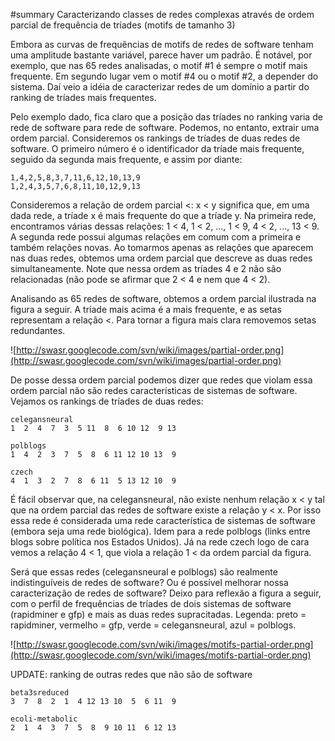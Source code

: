 ﻿#summary Caracterizando classes de redes complexas através de ordem parcial de frequência de tríades (motifs de tamanho 3)

Embora as curvas de frequências de motifs de redes de software tenham uma
amplitude bastante variável, parece haver um padrão. É notável, por exemplo,
que nas 65 redes analisadas, o motif #1 é sempre o motif mais frequente. Em
segundo lugar vem o motif #4 ou o motif #2, a depender do sistema. Daí veio a
idéia de caracterizar redes de um domínio a partir do ranking de tríades mais
frequentes.

Pelo exemplo dado, fica claro que a posição das tríades no ranking varia de
rede de software para rede de software. Podemos, no entanto, extrair uma ordem
parcial. Consideremos os rankings de tríades de duas redes de software. O
primeiro número é o identificador da tríade mais frequente, seguido da segunda
mais frequente, e assim por diante:

```
1,4,2,5,8,3,7,11,6,12,10,13,9
1,2,4,3,5,7,6,8,11,10,12,9,13
```

Consideremos a relação de ordem parcial <: x < y significa que, em uma
dada rede, a tríade x é mais frequente do que a tríade y. Na primeira rede,
encontramos várias dessas relações: 1 < 4, 1 < 2, ..., 1 < 9, 4 < 2,
..., 13 < 9. A segunda rede possui algumas relações em comum com a primeira
e também relações novas. Ao tomarmos apenas as relações que aparecem nas duas
redes, obtemos uma ordem parcial que descreve as duas redes simultaneamente.
Note que nessa ordem as tríades 4 e 2 não são relacionadas (não pode se afirmar
que 2 < 4 e nem que 4 < 2).

Analisando as 65 redes de software, obtemos a ordem parcial ilustrada na figura
a seguir. A tríade mais acima é a mais frequente, e as setas representam a
relação <. Para tornar a figura mais clara removemos setas redundantes.

![http://swasr.googlecode.com/svn/wiki/images/partial-order.png](http://swasr.googlecode.com/svn/wiki/images/partial-order.png)

De posse dessa ordem parcial podemos dizer que redes que violam essa ordem
parcial não são redes características de sistemas de software. Vejamos os
rankings de tríades de duas redes:

```
celegansneural
1  2  4  7  3  5 11  8  6 10 12  9 13

polblogs
1  4  2  3  7  5  8  6 11 12 10 13  9

czech
4  1  3  2  7  8  6 11  5 13 12 10  9
```

É fácil observar que, na celegansneural, não existe nenhum relação x < y tal
que na ordem parcial das redes de software existe a relação y < x. Por isso
essa rede é considerada uma rede característica de sistemas de software (embora
seja uma rede biológica). Idem para a rede polblogs (links entre blogs sobre
política nos Estados Unidos). Já na rede czech logo de cara vemos a relação 4
< 1, que viola a relação 1 < da ordem parcial da figura.

Será que essas redes (celegansneural e polblogs) são realmente indistinguíveis
de redes de software? Ou é possível melhorar nossa caracterização de redes de
software? Deixo para reflexão a figura a seguir, com o perfil de frequências de
tríades de dois sistemas de software (rapidminer e gfp) e mais as duas redes
supracitadas. Legenda: preto = rapidminer, vermelho = gfp, verde =
celegansneural, azul = polblogs.

![http://swasr.googlecode.com/svn/wiki/images/motifs-partial-order.png](http://swasr.googlecode.com/svn/wiki/images/motifs-partial-order.png)

UPDATE: ranking de outras redes que não são de software

```
beta3sreduced
3  7  8  2  1  4 12 13 10  5  6 11  9

ecoli-metabolic
2  1  4  3  7  5  8  9 10 11  6 12 13
```
